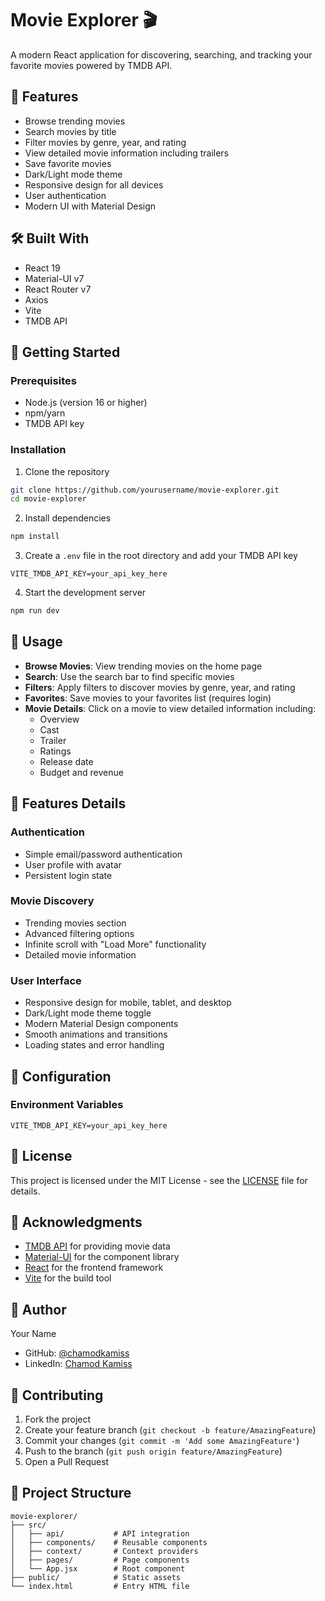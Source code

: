 # Movie Explorer 🎬

A modern React application for discovering, searching, and tracking your favorite movies powered by TMDB API.

## 🌟 Features

- Browse trending movies
- Search movies by title
- Filter movies by genre, year, and rating
- View detailed movie information including trailers
- Save favorite movies
- Dark/Light mode theme
- Responsive design for all devices
- User authentication
- Modern UI with Material Design

## 🛠️ Built With

- React 19
- Material-UI v7
- React Router v7
- Axios
- Vite
- TMDB API

## 🚀 Getting Started

### Prerequisites

- Node.js (version 16 or higher)
- npm/yarn
- TMDB API key

### Installation

1. Clone the repository
```bash
git clone https://github.com/yourusername/movie-explorer.git
cd movie-explorer
```

2. Install dependencies
```bash
npm install
```

3. Create a `.env` file in the root directory and add your TMDB API key
```env
VITE_TMDB_API_KEY=your_api_key_here
```

4. Start the development server
```bash
npm run dev
```

## 📱 Usage

- **Browse Movies**: View trending movies on the home page
- **Search**: Use the search bar to find specific movies
- **Filters**: Apply filters to discover movies by genre, year, and rating
- **Favorites**: Save movies to your favorites list (requires login)
- **Movie Details**: Click on a movie to view detailed information including:
  - Overview
  - Cast
  - Trailer
  - Ratings
  - Release date
  - Budget and revenue

## 🎨 Features Details

### Authentication
- Simple email/password authentication
- User profile with avatar
- Persistent login state

### Movie Discovery
- Trending movies section
- Advanced filtering options
- Infinite scroll with "Load More" functionality
- Detailed movie information

### User Interface
- Responsive design for mobile, tablet, and desktop
- Dark/Light mode theme toggle
- Modern Material Design components
- Smooth animations and transitions
- Loading states and error handling

## 🔧 Configuration

### Environment Variables
```env
VITE_TMDB_API_KEY=your_api_key_here
```

## 📄 License

This project is licensed under the MIT License - see the [LICENSE](LICENSE) file for details.

## 🙏 Acknowledgments

- [TMDB API](https://www.themoviedb.org/documentation/api) for providing movie data
- [Material-UI](https://mui.com/) for the component library
- [React](https://reactjs.org/) for the frontend framework
- [Vite](https://vitejs.dev/) for the build tool

## 👤 Author

Your Name
- GitHub: [@chamodkamiss](https://github.com/chamodkamiss)
- LinkedIn: [Chamod Kamiss](https://linkedin.com/in/chamodkamiss)

## 🤝 Contributing

1. Fork the project
2. Create your feature branch (`git checkout -b feature/AmazingFeature`)
3. Commit your changes (`git commit -m 'Add some AmazingFeature'`)
4. Push to the branch (`git push origin feature/AmazingFeature`)
5. Open a Pull Request

## 📝 Project Structure

```
movie-explorer/
├── src/
│   ├── api/           # API integration
│   ├── components/    # Reusable components
│   ├── context/       # Context providers
│   ├── pages/         # Page components
│   └── App.jsx        # Root component
├── public/            # Static assets
└── index.html         # Entry HTML file
```
